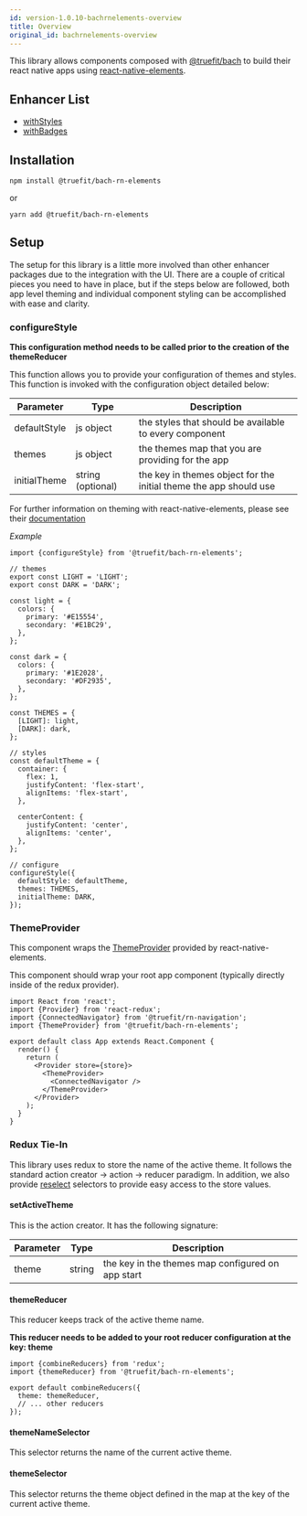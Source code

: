 ```yaml
---
id: version-1.0.10-bachrnelements-overview
title: Overview
original_id: bachrnelements-overview
---
```


This library allows components composed with [@truefit/bach](https://github.com/truefit/bach) to build their react native apps using [react-native-elements](https://react-native-training.github.io/react-native-elements/).

## Enhancer List

- [withStyles](/docs/bachrnelements-withstyles)
- [withBadges](/docs/bachrnelements-withbadges)

## Installation

```
npm install @truefit/bach-rn-elements
```

or

```
yarn add @truefit/bach-rn-elements
```

## Setup

The setup for this library is a little more involved than other enhancer packages due to the integration with the UI. There are a couple of critical pieces you need to have in place, but if the steps below are followed, both app level theming and individual component styling can be accomplished with ease and clarity.

### configureStyle

**This configuration method needs to be called prior to the creation of the themeReducer**

This function allows you to provide your configuration of themes and styles. This function is invoked with the configuration object detailed below:

| Parameter    | Type              | Description                                                       |
| ------------ | ----------------- | ----------------------------------------------------------------- |
| defaultStyle | js object         | the styles that should be available to every component            |
| themes       | js object         | the themes map that you are providing for the app                 |
| initialTheme | string (optional) | the key in themes object for the initial theme the app should use |

For further information on theming with react-native-elements, please see their [documentation](https://react-native-training.github.io/react-native-elements/docs/customization.html)

_Example_

```
import {configureStyle} from '@truefit/bach-rn-elements';

// themes
export const LIGHT = 'LIGHT';
export const DARK = 'DARK';

const light = {
  colors: {
    primary: '#E15554',
    secondary: '#E1BC29',
  },
};

const dark = {
  colors: {
    primary: '#1E2028',
    secondary: '#DF2935',
  },
};

const THEMES = {
  [LIGHT]: light,
  [DARK]: dark,
};

// styles
const defaultTheme = {
  container: {
    flex: 1,
    justifyContent: 'flex-start',
    alignItems: 'flex-start',
  },

  centerContent: {
    justifyContent: 'center',
    alignItems: 'center',
  },
};

// configure
configureStyle({
  defaultStyle: defaultTheme,
  themes: THEMES,
  initialTheme: DARK,
});
```

### ThemeProvider

This component wraps the [ThemeProvider](https://react-native-training.github.io/react-native-elements/docs/customization.html#using-themeprovider) provided by react-native-elements.

This component should wrap your root app component (typically directly inside of the redux provider).

```
import React from 'react';
import {Provider} from 'react-redux';
import {ConnectedNavigator} from '@truefit/rn-navigation';
import {ThemeProvider} from '@truefit/bach-rn-elements';

export default class App extends React.Component {
  render() {
    return (
      <Provider store={store}>
        <ThemeProvider>
          <ConnectedNavigator />
        </ThemeProvider>
      </Provider>
    );
  }
}
```

### Redux Tie-In

This library uses redux to store the name of the active theme. It follows the standard action creator -> action -> reducer paradigm. In addition, we also provide [reselect](https://github.com/reduxjs/reselect) selectors to provide easy access to the store values.

#### setActiveTheme

This is the action creator. It has the following signature:

| Parameter | Type   | Description                                       |
| --------- | ------ | ------------------------------------------------- |
| theme     | string | the key in the themes map configured on app start |

#### themeReducer

This reducer keeps track of the active theme name.

**This reducer needs to be added to your root reducer configuration at the key: theme**

```
import {combineReducers} from 'redux';
import {themeReducer} from '@truefit/bach-rn-elements';

export default combineReducers({
  theme: themeReducer,
  // ... other reducers
});
```

#### themeNameSelector

This selector returns the name of the current active theme.

#### themeSelector

This selector returns the theme object defined in the map at the key of the current active theme.